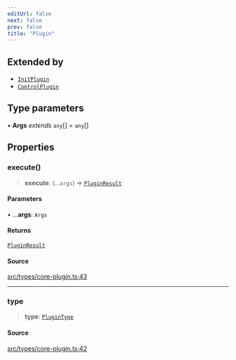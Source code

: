```yaml
---
editUrl: false
next: false
prev: false
title: "Plugin"
---
```


## Extended by

- [`InitPlugin`](/v4/api/interfaces/initplugin/)
- [`ControlPlugin`](/v4/api/interfaces/controlplugin/)

## Type parameters

• **Args** *extends* `any`[] = `any`[]

## Properties

### execute()

> **execute**: (...`args`) => [`PluginResult`](/v4/api/type-aliases/pluginresult/)

#### Parameters

• ...**args**: `Args`

#### Returns

[`PluginResult`](/v4/api/type-aliases/pluginresult/)

#### Source

[src/types/core-plugin.ts:43](https://github.com/sern-handler/handler/blob/7c8e39defbafdd6312a04a2d30750d647a3ab22b/src/types/core-plugin.ts#L43)

***

### type

> **type**: [`PluginType`](/v4/api/enumerations/plugintype/)

#### Source

[src/types/core-plugin.ts:42](https://github.com/sern-handler/handler/blob/7c8e39defbafdd6312a04a2d30750d647a3ab22b/src/types/core-plugin.ts#L42)
